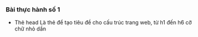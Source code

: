 ### Bài thực hành số 1
- Thẻ head
 Là thẻ để tạo tiêu đề cho cấu trúc trang web, từ h1 đến h6 cỡ chữ nhỏ dần
 
